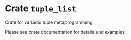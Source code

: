 # Crate `tuple_list`

Crate for variadic tuple metaprogramming.

Please see crate documentation for details and examples.
